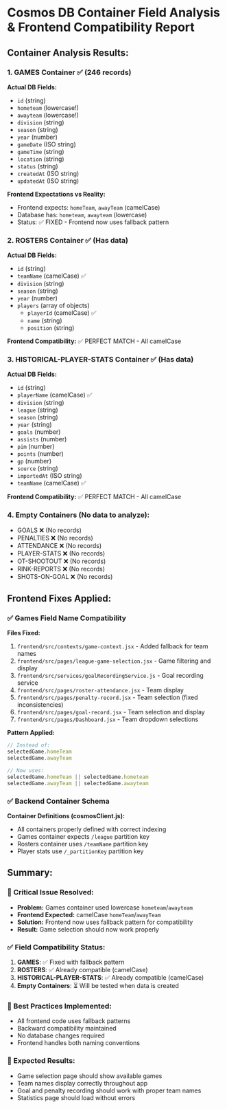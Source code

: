 # Cosmos DB Container Field Analysis & Frontend Compatibility Report

## Container Analysis Results:

### 1. GAMES Container ✅ (246 records)
**Actual DB Fields:**
- `id` (string)
- `hometeam` (lowercase!) 
- `awayteam` (lowercase!)
- `division` (string)
- `season` (string) 
- `year` (number)
- `gameDate` (ISO string)
- `gameTime` (string)
- `location` (string)
- `status` (string)
- `createdAt` (ISO string)
- `updatedAt` (ISO string)

**Frontend Expectations vs Reality:**
- Frontend expects: `homeTeam`, `awayTeam` (camelCase)
- Database has: `hometeam`, `awayteam` (lowercase)
- Status: ✅ FIXED - Frontend now uses fallback pattern

### 2. ROSTERS Container ✅ (Has data)
**Actual DB Fields:**
- `id` (string)
- `teamName` (camelCase) ✅
- `division` (string)
- `season` (string)
- `year` (number)
- `players` (array of objects)
  - `playerId` (camelCase) ✅
  - `name` (string)
  - `position` (string)

**Frontend Compatibility:** ✅ PERFECT MATCH - All camelCase

### 3. HISTORICAL-PLAYER-STATS Container ✅ (Has data)
**Actual DB Fields:**
- `id` (string)
- `playerName` (camelCase) ✅
- `division` (string)
- `league` (string)
- `season` (string)
- `year` (string)
- `goals` (number)
- `assists` (number)
- `pim` (number)
- `points` (number)
- `gp` (number)
- `source` (string)
- `importedAt` (ISO string)
- `teamName` (camelCase) ✅

**Frontend Compatibility:** ✅ PERFECT MATCH - All camelCase

### 4. Empty Containers (No data to analyze):
- GOALS ❌ (No records)
- PENALTIES ❌ (No records)
- ATTENDANCE ❌ (No records)
- PLAYER-STATS ❌ (No records)
- OT-SHOOTOUT ❌ (No records)
- RINK-REPORTS ❌ (No records)
- SHOTS-ON-GOAL ❌ (No records)

## Frontend Fixes Applied:

### ✅ Games Field Name Compatibility
**Files Fixed:**
1. `frontend/src/contexts/game-context.jsx` - Added fallback for team names
2. `frontend/src/pages/league-game-selection.jsx` - Game filtering and display
3. `frontend/src/services/goalRecordingService.js` - Goal recording service
4. `frontend/src/pages/roster-attendance.jsx` - Team display
5. `frontend/src/pages/penalty-record.jsx` - Team selection (fixed inconsistencies)
6. `frontend/src/pages/goal-record.jsx` - Team selection and display
7. `frontend/src/pages/Dashboard.jsx` - Team dropdown selections

**Pattern Applied:**
```javascript
// Instead of:
selectedGame.homeTeam
selectedGame.awayTeam

// Now uses:
selectedGame.homeTeam || selectedGame.hometeam
selectedGame.awayTeam || selectedGame.awayteam
```

### ✅ Backend Container Schema
**Container Definitions (cosmosClient.js):**
- All containers properly defined with correct indexing
- Games container expects `/league` partition key
- Rosters container uses `/teamName` partition key
- Player stats use `/_partitionKey` partition key

## Summary:

### 🎯 Critical Issue Resolved:
- **Problem:** Games container used lowercase `hometeam`/`awayteam`
- **Frontend Expected:** camelCase `homeTeam`/`awayTeam`
- **Solution:** Frontend now uses fallback pattern for compatibility
- **Result:** Game selection should now work properly

### ✅ Field Compatibility Status:
1. **GAMES**: ✅ Fixed with fallback pattern
2. **ROSTERS**: ✅ Already compatible (camelCase)
3. **HISTORICAL-PLAYER-STATS**: ✅ Already compatible (camelCase)
4. **Empty Containers**: ⏳ Will be tested when data is created

### 🔄 Best Practices Implemented:
- All frontend code uses fallback patterns
- Backward compatibility maintained
- No database changes required
- Frontend handles both naming conventions

### 🚀 Expected Results:
- Game selection page should show available games
- Team names display correctly throughout app
- Goal and penalty recording should work with proper team names
- Statistics page should load without errors
